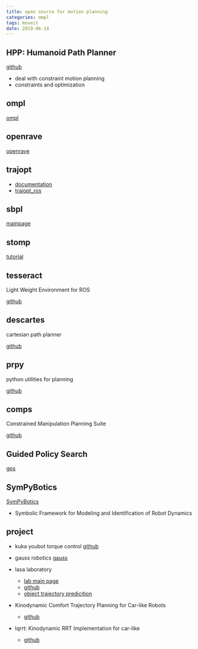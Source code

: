 ```yaml
---
title: open source for motion planning
categories: ompl
tags: moveit
date: 2019-06-14
---
```


## HPP: Humanoid Path Planner

[github](https://github.com/humanoid-path-planner)

- deal with constraint motion planning
- constraints and optimization

## ompl

[ompl](http://ompl.kavrakilab.org/)

## openrave

[openrave](https://github.com/rdiankov/openrave/tree/efa968c9adeddf0526d6b9285a98bea03e12f227)


## trajopt

- [documentation](http://rll.berkeley.edu/trajopt/doc/sphinx_build/html/)
- [trajopt_ros](https://github.com/ros-industrial-consortium/trajopt_ros)

## sbpl

[mainpage](http://sbpl.net/node/50)

## stomp

[tutorial](http://wiki.ros.org/Papers/ICRA2011_Kalakrishnan#Instructions_for_reproducing_experiments)

## tesseract

Light Weight Environment for ROS

[github](https://github.com/ros-industrial-consortium/tesseract-)

## descartes

cartesian path planner

[github](https://github.com/ros-industrial-consortium/descartes)

## prpy

python utilities for planning

[github](https://github.com/personalrobotics/prpy)

## comps

Constrained Manipulation Planning Suite

[github](https://github.com/personalrobotics/comps)

## Guided Policy Search

[gps](http://rll.berkeley.edu/gps/)

## SymPyBotics

[SymPyBotics](https://github.com/cdsousa/SymPyBotics)

- Symbolic Framework for Modeling and Identification of Robot Dynamics

## project

- kuka youbot torque control
    [github](https://github.com/uzh-rpg/rpg_youbot_torque_control)

- gauss robotics
    [gauss](https://github.com/TonyRobotics/gauss)

- lasa laboratory
    - [lab main page](http://lasa.epfl.ch/)
    - [github](https://github.com/epfl-lasa)
    - [object trajectory predicition](https://github.com/epfl-lasa/Object-Trajectory-Prediction)
- Kinodynamic Comfort Trajectory Planning for Car-like Robots
    - [github](https://github.com/HeechanShin/KinodynamicComfortTrajectoryPlanning)
- lqrrt: Kinodynamic RRT Implementation for car-like
    - [github](https://github.com/jnez71/lqRRT)

